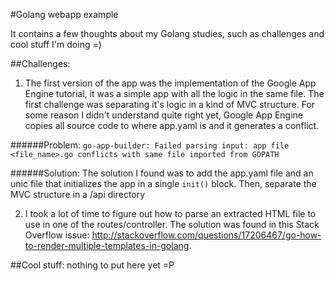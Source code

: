 #Golang webapp example

It contains a few thoughts about my Golang studies, such as challenges and cool stuff I'm doing =)

##Challenges:

1. The first version of the app was the implementation of the Google App Engine tutorial, it was a simple app with all the logic in the same file. The first challenge was separating it's logic in a kind of MVC structure. For some reason I didn't understand quite right yet, Google App Engine copies all source code to where app.yaml is and it generates a conflict.

######Problem:
``go-app-builder: Failed parsing input: app file <file_name>.go conflicts with same file imported from GOPATH``


######Solution:
The solution I found was to add the app.yaml file and an unic file that initializes the app in a single ``init()`` block. Then, separate the MVC structure in a /api directory

2. I took a lot of time to figure out how to parse an extracted HTML file to use in one of the routes/controller.
The solution was found in this Stack Overflow issue: http://stackoverflow.com/questions/17206467/go-how-to-render-multiple-templates-in-golang.


##Cool stuff:
nothing to put here yet =P

